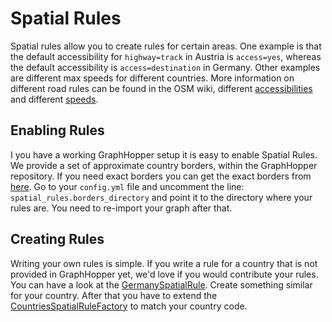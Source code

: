 # Spatial Rules

Spatial rules allow you to create rules for certain areas. One example is that the default accessibility for 
`highway=track` in Austria is `access=yes`, whereas the default accessibility is `access=destination` in Germany. Other 
examples are different max speeds for different countries. More information on different road rules can be found in the 
OSM wiki, different [accessibilities](https://wiki.openstreetmap.org/wiki/OSM_tags_for_routing/Access-Restrictions) and 
different [speeds](https://wiki.openstreetmap.org/wiki/OSM_tags_for_routing/Maxspeed#Motorcar).

## Enabling Rules

I you have a working GraphHopper setup it is easy to enable Spatial Rules.
We provide a set of approximate country borders, within the GraphHopper repository. If you need exact borders you can
get the exact borders from [here](https://github.com/datasets/geo-countries). Go to your
`config.yml` file and
uncomment the line: `spatial_rules.borders_directory` and point it to the directory where your rules are. You need to re-import your graph after that.

## Creating Rules

Writing your own rules is simple. If you write a rule for a country that is not provided in GraphHopper yet, we'd love
if you would contribute your rules. You can have a look at the [GermanySpatialRule](https://github.com/graphhopper/graphhopper/blob/master/core/src/main/java/com/graphhopper/routing/util/spatialrules/countries/GermanySpatialRule.java).
Create something similar for your country. After that you have to extend the [CountriesSpatialRuleFactory](https://github.com/graphhopper/graphhopper/blob/master/web/src/main/java/com/graphhopper/spatialrules/CountriesSpatialRuleFactory.java) 
to match your country code. 
